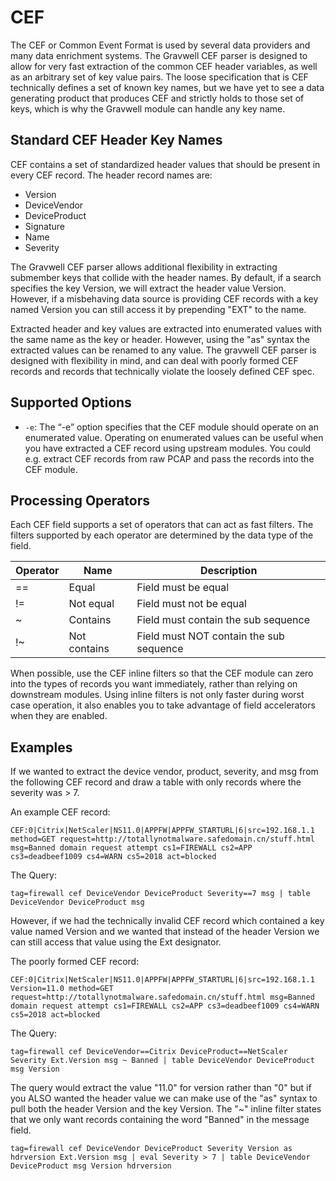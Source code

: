 # CEF

The CEF or Common Event Format is used by several data providers and many data enrichment systems.  The Gravwell CEF parser is designed to allow for very fast extraction of the common CEF header variables, as well as an arbitrary set of key value pairs.  The loose specification that is CEF technically defines a set of known key names, but we have yet to see a data generating product that produces CEF and strictly holds to those set of keys, which is why the Gravwell module can handle any key name.

## Standard CEF Header Key Names

CEF contains a set of standardized header values that should be present in every CEF record.  The header record names are:

* Version
* DeviceVendor
* DeviceProduct
* Signature
* Name
* Severity

The Gravwell CEF parser allows additional flexibility in extracting submember keys that collide with the header names.  By default, if a search specifies the key Version, we will extract the header value Version.  However, if a misbehaving data source is providing CEF records with a key named Version you can still access it by prepending "EXT" to the name.

Extracted header and key values are extracted into enumerated values with the same name as the key or header.  However, using the "as" syntax the extracted values can be renamed to any value.  The gravwell CEF parser is designed with flexibility in mind, and can deal with poorly formed CEF records and records that technically violate the loosely defined CEF spec.

## Supported Options

* `-e`: The “-e” option specifies that the CEF module should operate on an enumerated value.  Operating on enumerated values can be useful when you have extracted a CEF record using upstream modules.  You could e.g. extract CEF records from raw PCAP and pass the records into the CEF module.

## Processing Operators

Each CEF field supports a set of operators that can act as fast filters.  The filters supported by each operator are determined by the data type of the field.

| Operator | Name | Description |
|----------|------|-------------|
| == | Equal | Field must be equal
| != | Not equal | Field must not be equal
| ~  | Contains | Field must contain the sub sequence
| !~ | Not contains | Field must NOT contain the sub sequence

When possible, use the CEF inline filters so that the CEF module can zero into the types of records you want immediately, rather than relying on downstream modules.  Using inline filters is not only faster during worst case operation, it also enables you to take advantage of field accelerators when they are enabled.

## Examples

If we wanted to extract the device vendor, product, severity, and msg from the following CEF record and draw a table with only records where the severity was > 7.

An example CEF record:

```
CEF:0|Citrix|NetScaler|NS11.0|APPFW|APPFW_STARTURL|6|src=192.168.1.1 method=GET request=http://totallynotmalware.safedomain.cn/stuff.html msg=Banned domain request attempt cs1=FIREWALL cs2=APP cs3=deadbeef1009 cs4=WARN cs5=2018 act=blocked
```

The Query:

```gravwell
tag=firewall cef DeviceVendor DeviceProduct Severity==7 msg | table DeviceVendor DeviceProduct msg
```

However, if we had the technically invalid CEF record which contained a key value named Version and we wanted that instead of the header Version we can still access that value using the Ext designator.

The poorly formed CEF record:

```
CEF:0|Citrix|NetScaler|NS11.0|APPFW|APPFW_STARTURL|6|src=192.168.1.1 Version=11.0 method=GET request=http://totallynotmalware.safedomain.cn/stuff.html msg=Banned domain request attempt cs1=FIREWALL cs2=APP cs3=deadbeef1009 cs4=WARN cs5=2018 act=blocked
```

The Query:

```gravwell
tag=firewall cef DeviceVendor==Citrix DeviceProduct==NetScaler Severity Ext.Version msg ~ Banned | table DeviceVendor DeviceProduct msg Version
```

The query would extract the value "11.0" for version rather than "0" but if you ALSO wanted the header value we can make use of the "as" syntax to pull both the header Version and the key Version.  The "~" inline filter states that we only want records containing the word "Banned" in the message field.

```gravwell
tag=firewall cef DeviceVendor DeviceProduct Severity Version as hdrversion Ext.Version msg | eval Severity > 7 | table DeviceVendor DeviceProduct msg Version hdrversion
```
